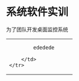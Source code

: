 # 系统软件实训

为了团队开发桌面监控系统

<table>
    <tr>
        <td> 
            
            ededede     
        
        </td>
    </tr>
</table>
